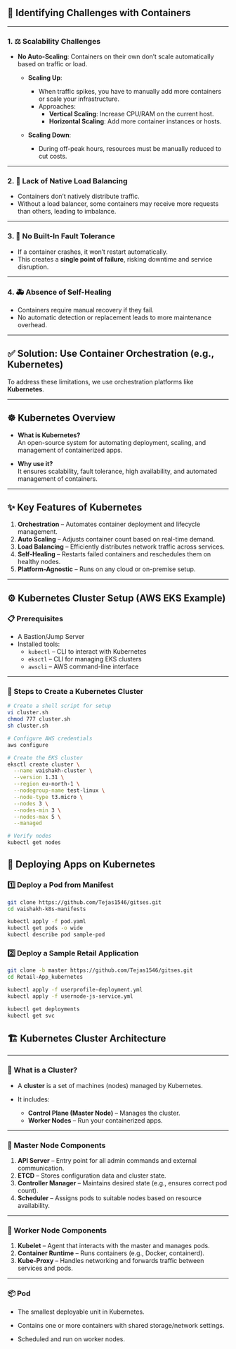 ## 🧩 Identifying Challenges with Containers

---

### 1. ⚖️ Scalability Challenges

- **No Auto-Scaling**: Containers on their own don’t scale automatically based on traffic or load.
  
  - **Scaling Up**:
    - When traffic spikes, you have to manually add more containers or scale your infrastructure.
    - Approaches:
      - **Vertical Scaling**: Increase CPU/RAM on the current host.
      - **Horizontal Scaling**: Add more container instances or hosts.

  - **Scaling Down**:
    - During off-peak hours, resources must be manually reduced to cut costs.

---

### 2. 🧃 Lack of Native Load Balancing

- Containers don’t natively distribute traffic.
- Without a load balancer, some containers may receive more requests than others, leading to imbalance.

---

### 3. 🚫 No Built-In Fault Tolerance

- If a container crashes, it won’t restart automatically.
- This creates a **single point of failure**, risking downtime and service disruption.

---

### 4. 🚑 Absence of Self-Healing

- Containers require manual recovery if they fail.
- No automatic detection or replacement leads to more maintenance overhead.

---

## ✅ Solution: Use Container Orchestration (e.g., Kubernetes)

To address these limitations, we use orchestration platforms like **Kubernetes**.

---

## ☸️ Kubernetes Overview

- **What is Kubernetes?**  
  An open-source system for automating deployment, scaling, and management of containerized apps.

- **Why use it?**  
  It ensures scalability, fault tolerance, high availability, and automated management of containers.

---

## ✨ Key Features of Kubernetes

1. **Orchestration** – Automates container deployment and lifecycle management.
2. **Auto Scaling** – Adjusts container count based on real-time demand.
3. **Load Balancing** – Efficiently distributes network traffic across services.
4. **Self-Healing** – Restarts failed containers and reschedules them on healthy nodes.
5. **Platform-Agnostic** – Runs on any cloud or on-premise setup.

---

## ⚙️ Kubernetes Cluster Setup (AWS EKS Example)

### 📋 Prerequisites

- A Bastion/Jump Server
- Installed tools:
  - `kubectl` – CLI to interact with Kubernetes
  - `eksctl` – CLI for managing EKS clusters
  - `awscli` – AWS command-line interface

---

### 🚀 Steps to Create a Kubernetes Cluster

```bash
# Create a shell script for setup
vi cluster.sh
chmod 777 cluster.sh
sh cluster.sh

# Configure AWS credentials
aws configure

# Create the EKS cluster
eksctl create cluster \
  --name vaishakh-cluster \
  --version 1.31 \
  --region eu-north-1 \
  --nodegroup-name test-linux \
  --node-type t3.micro \
  --nodes 3 \
  --nodes-min 3 \
  --nodes-max 5 \
  --managed

# Verify nodes
kubectl get nodes
```

## 🚀 Deploying Apps on Kubernetes
### 1️⃣ Deploy a Pod from Manifest
```bash
git clone https://github.com/Tejas1546/gitses.git
cd vaishakh-k8s-manifests

kubectl apply -f pod.yaml
kubectl get pods -o wide
kubectl describe pod sample-pod
```
### 2️⃣ Deploy a Sample Retail Application
```bash
git clone -b master https://github.com/Tejas1546/gitses.git
cd Retail-App_kubernetes

kubectl apply -f userprofile-deployment.yml
kubectl apply -f usernode-js-service.yml

kubectl get deployments
kubectl get svc
```
## 🏗️ Kubernetes Cluster Architecture

---

### 🔹 What is a Cluster?

- A **cluster** is a set of machines (nodes) managed by Kubernetes.
  
- It includes:
  - **Control Plane (Master Node)** – Manages the cluster.
  - **Worker Nodes** – Run your containerized apps.

---

### 🧠 Master Node Components

1. **API Server** – Entry point for all admin commands and external communication.
2. **ETCD** – Stores configuration data and cluster state.
3. **Controller Manager** – Maintains desired state (e.g., ensures correct pod count).
4. **Scheduler** – Assigns pods to suitable nodes based on resource availability.

---

### 🧱 Worker Node Components

1. **Kubelet** – Agent that interacts with the master and manages pods.
2. **Container Runtime** – Runs containers (e.g., Docker, containerd).
3. **Kube-Proxy** – Handles networking and forwards traffic between services and pods.

---

### 📦 Pod

- The smallest deployable unit in Kubernetes.
  
- Contains one or more containers with shared storage/network settings.
  
- Scheduled and run on worker nodes.
